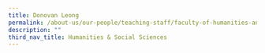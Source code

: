 ```yaml
---
title: Donovan Leong
permalink: /about-us/our-people/teaching-staff/faculty-of-humanities-and-social-sciences/donovan-leong/
description: ""
third_nav_title: Humanities & Social Sciences
---
```

